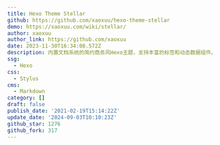 ```yaml
---
title: Hexo Theme Stellar
github: https://github.com/xaoxuu/hexo-theme-stellar
demo: https://xaoxuu.com/wiki/stellar/
author: xaoxuu
author_link: https://github.com/xaoxuu
date: 2023-11-30T16:34:08.572Z
description: 内置文档系统的简约商务风Hexo主题，支持丰富的标签和动态数据组件。
ssg:
  - Hexo
css:
  - Stylus
cms:
  - Markdown
category: []
draft: false
publish_date: '2021-02-19T15:14:22Z'
update_date: '2024-09-03T10:10:23Z'
github_star: 1276
github_fork: 317
---
```

